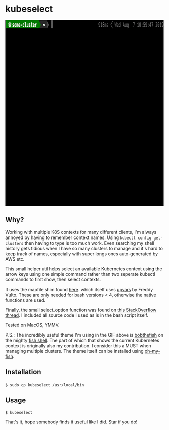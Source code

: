 # kubeselect

<img src="./kubeselect.gif" width="928px" height="588px" />

## Why?

Working with multiple K8S contexts for many different clients, I'm always annoyed by having to remember context names.
Using `kubectl config get-clusters` then having to type is too much work.
Even searching my shell history gets tidious when I have so many clusters to manage and it's hard to keep track of names,
especially with super longs ones auto-generated by AWS etc.

This small helper util helps select an available Kubernetes context using the arrow keys
using one simple command rather than two seperate kubectl commands to first show, then select contexts.

It uses the mapfile shim found [here](https://github.com/dosentmatter/bash-mapfile-shim).
which itself uses [upvars](http://fvue.nl/wiki/Bash:_Passing_variables_by_reference) by Freddy Vulto.
These are only needed for bash versions < 4, otherwise the native functions are used.

Finally, the small select_option function was found on [this StackOverflow thread](https://stackoverflow.com/questions/11426529/reading-output-of-a-command-into-an-array-in-bash).
I included all source code I used as is in the bash script itself.

Tested on MacOS, YMMV.

P.S.:
The incredibly useful theme I'm using in the GIF above is [bobthefish](https://github.com/oh-my-fish/theme-bobthefish) on the mighty [fish shell](https://fishshell.com/).
The part of which that shows the current Kubernetes context is originally also my contribution.
I consider this a MUST when managing multiple clusters.
The theme itself can be installed using [oh-my-fish](https://github.com/oh-my-fish/oh-my-fish).

## Installation

`$ sudo cp kubeselect /usr/local/bin`

## Usage

`$ kubeselect`

That's it, hope somebody finds it useful like I did. Star if you do!
